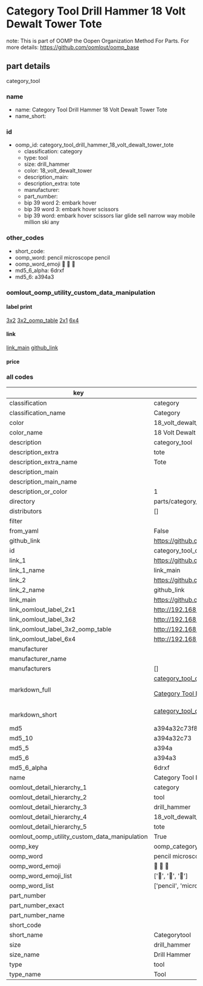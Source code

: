 # Category Tool Drill Hammer 18 Volt Dewalt Tower Tote  

note: This is part of OOMP the Oopen Organization Method For Parts. For more details: https://github.com/oomlout/oomp_base

##  part details



category_tool

### name
* name: Category Tool Drill Hammer 18 Volt Dewalt Tower Tote
* name_short: 
### id
* oomp_id: category_tool_drill_hammer_18_volt_dewalt_tower_tote
  * classification: category
  * type: tool
  * size: drill_hammer
  * color: 18_volt_dewalt_tower
  * description_main: 
  * description_extra: tote
  * manufacturer: 
  * part_number: 
  * bip 39 word 2: embark hover
  * bip 39 word 3: embark hover scissors
  * bip 39 word: embark hover scissors liar glide sell narrow way mobile million ski any

### other_codes
* short_code: 
* oomp_word: pencil microscope pencil
* oomp_word_emoji :pencil: :microscope: :pencil:
* md5_6_alpha: 6drxf
* md5_6: a394a3






### oomlout_oomp_utility_custom_data_manipulation
#### label print
[3x2](http://192.168.1.245:1112/?label=oomp%206drxf)
[3x2_oomp_table](http://192.168.1.107:1112/?label=oomp%206drxf)
[2x1](http://192.168.1.242:1112/?label=oomp%206drxf)
[6x4](http://192.168.1.55:1112/?label=oomp%206drxf)    

#### link

[link_main](https://github.com/oomlout/oomlout_oomp_current_version_messy/tree/main/parts/category_tool_drill_hammer_18_volt_dewalt_tower_tote) [github_link](https://github.com/oomlout/oomlout_oomp_part_src/tree/main/parts/category_tool_drill_hammer_18_volt_dewalt_tower_tote)                             

#### price







### all codes 
| key | value |  
| --- | --- |  
| classification | category |  
| classification_name | Category |  
| color | 18_volt_dewalt_tower |  
| color_name | 18 Volt Dewalt Tower |  
| description | category_tool |  
| description_extra | tote |  
| description_extra_name | Tote |  
| description_main |  |  
| description_main_name |  |  
| description_or_color | 1  |  
| directory | parts/category_tool_drill_hammer_18_volt_dewalt_tower_tote |  
| distributors | [] |  
| filter |  |  
| from_yaml | False |  
| github_link | https://github.com/oomlout/oomlout_oomp_part_src/tree/main/parts/category_tool_drill_hammer_18_volt_dewalt_tower_tote |  
| id | category_tool_drill_hammer_18_volt_dewalt_tower_tote |  
| link_1 | https://github.com/oomlout/oomlout_oomp_current_version_messy/tree/main/parts/category_tool_drill_hammer_18_volt_dewalt_tower_tote |  
| link_1_name | link_main |  
| link_2 | https://github.com/oomlout/oomlout_oomp_part_src/tree/main/parts/category_tool_drill_hammer_18_volt_dewalt_tower_tote |  
| link_2_name | github_link |  
| link_main | https://github.com/oomlout/oomlout_oomp_current_version_messy/tree/main/parts/category_tool_drill_hammer_18_volt_dewalt_tower_tote |  
| link_oomlout_label_2x1 | http://192.168.1.242:1112/?label=oomp%206drxf |  
| link_oomlout_label_3x2 | http://192.168.1.245:1112/?label=oomp%206drxf |  
| link_oomlout_label_3x2_oomp_table | http://192.168.1.107:1112/?label=oomp%206drxf |  
| link_oomlout_label_6x4 | http://192.168.1.55:1112/?label=oomp%206drxf |  
| manufacturer |  |  
| manufacturer_name |  |  
| manufacturers | [] |  
| markdown_full | [category_tool_drill_hammer_18_volt_dewalt_tower_tote](https://github.com/oomlout/oomlout_oomp_current_version_messy/tree/main/parts/category_tool_drill_hammer_18_volt_dewalt_tower_tote)<br>[](https://github.com/oomlout/oomlout_oomp_current_version_messy/tree/main/parts/category_tool_drill_hammer_18_volt_dewalt_tower_tote)<br>[Category Tool Drill Hammer 18 Volt Dewalt Tower Tote](https://github.com/oomlout/oomlout_oomp_current_version_messy/tree/main/parts/category_tool_drill_hammer_18_volt_dewalt_tower_tote)<br><br> |  
| markdown_short | [category_tool_drill_hammer_18_volt_dewalt_tower_tote](https://github.com/oomlout/oomlout_oomp_current_version_messy/tree/main/parts/category_tool_drill_hammer_18_volt_dewalt_tower_tote)<br><br> |  
| md5 | a394a32c73f812630db1880d821b9a42 |  
| md5_10 | a394a32c73 |  
| md5_5 | a394a |  
| md5_6 | a394a3 |  
| md5_6_alpha | 6drxf |  
| name | Category Tool Drill Hammer 18 Volt Dewalt Tower Tote |  
| oomlout_detail_hierarchy_1 | category |  
| oomlout_detail_hierarchy_2 | tool |  
| oomlout_detail_hierarchy_3 | drill_hammer |  
| oomlout_detail_hierarchy_4 | 18_volt_dewalt_tower |  
| oomlout_detail_hierarchy_5 | tote |  
| oomlout_oomp_utility_custom_data_manipulation | True |  
| oomp_key | oomp_category_tool_drill_hammer_18_volt_dewalt_tower_tote |  
| oomp_word | pencil microscope pencil |  
| oomp_word_emoji | :pencil: :microscope: :pencil: |  
| oomp_word_emoji_list | [':pencil:', ':microscope:', ':pencil:'] |  
| oomp_word_list | ['pencil', 'microscope', 'pencil'] |  
| part_number |  |  
| part_number_exact |  |  
| part_number_name |  |  
| short_code |  |  
| short_name | Categorytool |  
| size | drill_hammer |  
| size_name | Drill Hammer |  
| type | tool |  
| type_name | Tool |  

